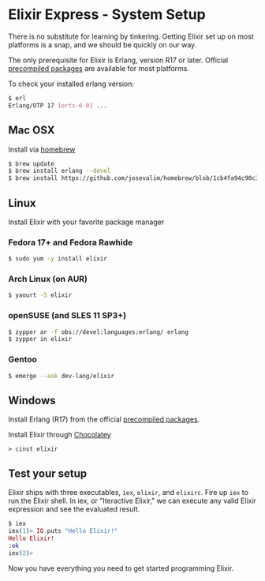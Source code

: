 # Elixir Express - System Setup

There is no substitute for learning by tinkering. Getting Elixir set up on most platforms is a snap, and we should be quickly on our way.

The only prerequisite for Elixir is Erlang, version R17 or later. Official [precompiled packages](https://www.erlang-solutions.com/downloads/download-erlang-otp)
are available for most platforms.

To check your installed erlang version:

```bash
$ erl
Erlang/OTP 17 [erts-6.0] ...
```

## Mac OSX

Install via [homebrew](http://brew.sh/)

```bash
$ brew update
$ brew install erlang --devel
$ brew install https://github.com/josevalim/homebrew/blob/1cb4fa94c90c3fc931bd07e778ee3ff967b4a48d/Library/Formula/elixir.rb
```


## Linux
Install Elixir with your favorite package manager

### Fedora 17+ and Fedora Rawhide
```bash
$ sudo yum -y install elixir
```

### Arch Linux (on AUR)
```bash
$ yaourt -S elixir
```

### openSUSE (and SLES 11 SP3+)
```bash
$ zypper ar -f obs://devel:languages:erlang/ erlang
$ zypper in elixir
```

### Gentoo
```bash
$ emerge --ask dev-lang/elixir
```

## Windows

Install Erlang (R17) from the official [precompiled packages](https://www.erlang-solutions.com/downloads/download-erlang-otp).

Install Elixir through [Chocolatey](http://chocolatey.org/)

```
> cinst elixir
```

## Test your setup

Elixir ships with three executables, `iex`, `elixir`, and `elixirc`.
Fire up `iex` to run the Elixir shell. In iex, or "Iteractive Elixir," we can
execute any valid Elixir expression and see the evaluated result.

```elixir
$ iex
iex(1)> IO.puts "Hello Elixir!"
Hello Elixir!
:ok
iex(2)>
```


Now you have everything you need to get started programming Elixir.
